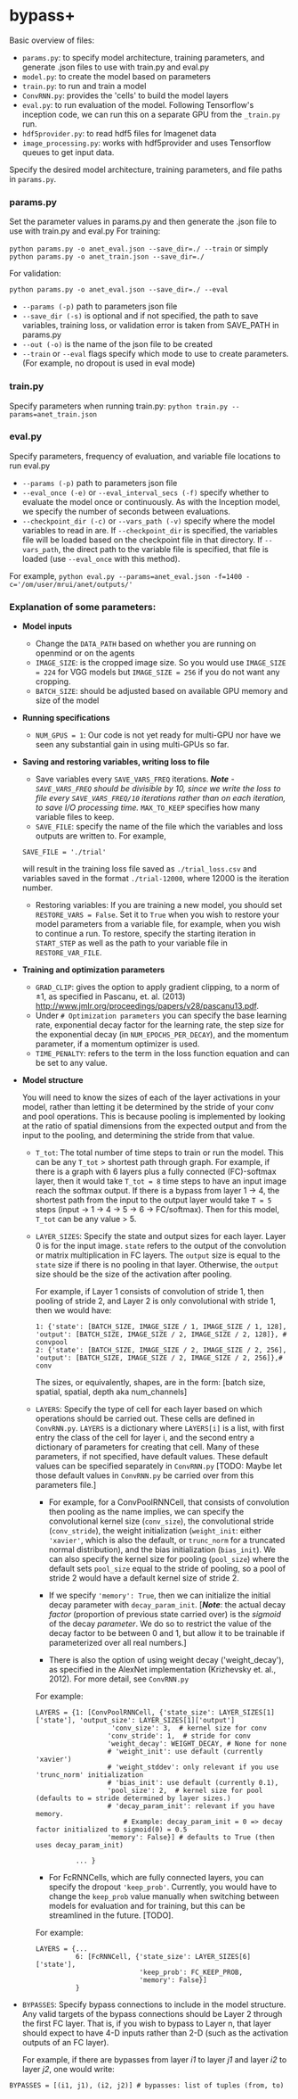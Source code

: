 # bypass+
Basic overview of files:

  - `params.py`: to specify model architecture, training parameters, and generate .json files to use with train.py and eval.py
  - `model.py`: to create the model based on parameters
  - `train.py`: to run and train a model
  - `ConvRNN.py`: provides the 'cells' to build the model layers
  - `eval.py`: to run evaluation of the model. Following Tensorflow's inception code, we can run this on a separate GPU from the `_train.py` run. 
  - `hdf5provider.py`: to read hdf5 files for Imagenet data
  - `image_processing.py`: works with hdf5provider and uses Tensorflow queues to get input data. 


Specify the desired model architecture, training parameters, and file paths in `params.py`. 

### params.py
Set the parameter values in params.py and then generate the .json file to use with train.py and eval.py
For training: 

```python params.py -o anet_eval.json --save_dir=./ --train```
or simply ``` python params.py -o anet_train.json --save_dir=./ ```

For validation: 

``` python params.py -o anet_eval.json --save_dir=./ --eval ```
  
  - `--params (-p)` path to parameters json file
  - `--save_dir (-s)` is optional and if not specified, the path to save variables, training loss, or validation error is taken from SAVE_PATH in params.py
  - `--out (-o)` is the name of the json file to be created
  - `--train` or `--eval` flags specify which mode to use to create parameters. (For example, no dropout is used in eval mode)

### train.py
Specify parameters when running train.py: ```python train.py --params=anet_train.json```

### eval.py
Specify parameters, frequency of evaluation, and variable file locations to run eval.py

  - `--params (-p)` path to parameters json file
  - `--eval_once (-e)` or `--eval_interval_secs (-f)` specify whether to evaluate the model once or continuously. As with the Inception model, we specify the number of seconds between evaluations. 
  - `--checkpoint_dir (-c)` or `--vars_path (-v)` specify where the model variables to read in are. If `--checkpoint_dir` is specified, the variables file will be loaded based on the checkpoint file in that directory. If `--vars_path`, the direct path to the variable file is specified, that file is loaded (use `--eval_once` with this method).

For example, ```python eval.py --params=anet_eval.json -f=1400 -c='/om/user/mrui/anet/outputs/'```

  
  
### Explanation of some parameters:
  - **Model inputs**
    - Change the `DATA_PATH` based on whether you are running on openmind or on the agents
    - `IMAGE_SIZE`: is the cropped image size. So you would use `IMAGE_SIZE = 224` for VGG models but `IMAGE_SIZE = 256` if you do not want any cropping. 
    - `BATCH_SIZE`: should be adjusted based on available GPU memory and size of the model
  - **Running specifications**
    - `NUM_GPUS = 1`: Our code is not yet ready for multi-GPU nor have we seen any substantial gain in using multi-GPUs so far.
  
  - **Saving and restoring variables, writing loss to file**
    - Save variables every `SAVE_VARS_FREQ` iterations. **_Note_** *- `SAVE_VARS_FREQ` should be divisible by 10, since we write the loss to file every `SAVE_VARS_FREQ/10` iterations rather than on each iteration, to save I/O processing time.* `MAX_TO_KEEP` specifies how many variable files to keep. 
    - `SAVE_FILE`: specify the name of the file which the variables and loss outputs are written to. For example, 
    ```
    SAVE_FILE = './trial'
    ``` 
    will result in the training loss file saved as `./trial_loss.csv` and variables saved in the format `./trial-12000`, where 12000 is the iteration number. 
    - Restoring variables: If you are training a new model, you should set `RESTORE_VARS = False`. Set it to `True` when you wish to restore your model parameters from a variable file, for example, when you wish to continue a run. To restore, specify the starting iteration in `START_STEP` as well as the path to your variable file in `RESTORE_VAR_FILE`. 
    
  - **Training and optimization parameters**
    - `GRAD_CLIP`: gives the option to apply gradient clipping, to a norm of ±1, as specified in Pascanu, et. al. (2013) http://www.jmlr.org/proceedings/papers/v28/pascanu13.pdf. 
    - Under `# Optimization parameters` you can specify the base learning rate, exponential decay factor for the learning rate, the step size for the exponential decay (in `NUM_EPOCHS_PER_DECAY`), and the momentum parameter, if a momentum optimizer is used.
    - `TIME_PENALTY`: refers to the term in the loss function equation and can be set to any value.
    
  - **Model structure**
  
    You will need to know the sizes of each of the layer activations in your model, rather than letting it be determined by the stride of your conv and pool operations. This is because pooling is implemented by looking at the ratio of spatial dimensions from the expected output and from the input to the pooling, and determining the stride from that value. 

    - `T_tot`: The total number of time steps to train or run the model. This can be any `T_tot` > shortest path through graph. For example, if there is a graph with 6 layers plus a fully connected (FC)-softmax layer, then it would take `T_tot = 8` time steps to have an input image reach the softmax output. If there is a bypass from layer 1 -> 4, the shortest path from the input to the output layer would take `T = 5` steps (input -> 1 -> 4 -> 5 -> 6 -> FC/softmax). Then for this model, `T_tot` can be any value > 5. 
    - `LAYER_SIZES`: Specify the state and output sizes for each layer. Layer 0 is for the input image. `state` refers to the output of the convolution or matrix multiplication in FC layers. The `output` size is equal to the `state` size if there is no pooling in that layer. Otherwise, the `output` size should be the size of the activation after pooling. 
    
      For example, if Layer 1 consists of convolution of stride 1, then pooling of stride 2, and Layer 2 is only convolutional with stride 1, then we would have: 
      ```
      1: {'state': [BATCH_SIZE, IMAGE_SIZE / 1, IMAGE_SIZE / 1, 128], 'output': [BATCH_SIZE, IMAGE_SIZE / 2, IMAGE_SIZE / 2, 128]}, # convpool
      2: {'state': [BATCH_SIZE, IMAGE_SIZE / 2, IMAGE_SIZE / 2, 256], 'output': [BATCH_SIZE, IMAGE_SIZE / 2, IMAGE_SIZE / 2, 256]},# conv
      ```
      The sizes, or equivalently, shapes, are in the form: [batch size, spatial, spatial, depth aka num_channels]
      
    - `LAYERS`: Specify the type of cell for each layer based on which operations should be carried out. These cells are defined in `ConvRNN.py`. `LAYERS` is a dictionary where `LAYERS[i]` is a list, with first entry the class of the cell for layer i, and the second entry a dictionary of parameters for creating that cell. Many of these parameters, if not specified, have default values. These default values can be specified separately in `ConvRNN.py` [TODO: Maybe let those default values in `ConvRNN.py` be carried over from this parameters file.]
      
      * For example, for a ConvPoolRNNCell, that consists of convolution then pooling as the name implies, we can specify the convolutional kernel size (`conv_size`), the convolutional stride (`conv_stride`), the weight initialization (`weight_init`: either `'xavier'`, which is also the default, or `trunc_norm` for a truncated normal distribution), and the bias initialization (`bias_init`).  We can also specify the kernel size for pooling (`pool_size`) where the default sets `pool_size` equal to the stride of pooling, so a pool of stride 2 would have a default kernel size of stride 2. 
      
      * If we specify `'memory': True`, then we can initialize the initial decay parameter with `decay_param_init`. [**_Note_**: the actual decay *factor* (proportion of previous state carried over) is the *sigmoid* of the decay *parameter*. We do so to restrict the value of the decay factor to be between 0 and 1, but allow it to be trainable if parameterized over all real numbers.] 
      
      * There is also the option of using weight decay ('weight_decay'), as specified in the AlexNet implementation (Krizhevsky et. al., 2012). For more detail, see `ConvRNN.py`
      
      For example:
      ```
      LAYERS = {1: [ConvPoolRNNCell, {'state_size': LAYER_SIZES[1]['state'], 'output_size': LAYER_SIZES[1]['output']
                         'conv_size': 3,  # kernel size for conv
                        'conv_stride': 1,  # stride for conv
                        'weight_decay': WEIGHT_DECAY, # None for none
                        # 'weight_init': use default (currently 'xavier')
                        # 'weight_stddev': only relevant if you use 'trunc_norm' initialization
                        # 'bias_init': use default (currently 0.1),
                        'pool_size': 2,  # kernel size for pool (defaults to = stride determined by layer sizes.)
                        # 'decay_param_init': relevant if you have memory. 
                            # Example: decay_param_init = 0 => decay factor initialized to sigmoid(0) = 0.5
                        'memory': False}] # defaults to True (then uses decay_param_init)
                        
                ... }
      ```
      * For FcRNNCells, which are fully connected layers, you can specify the dropout `'keep_prob'`. Currently, you would have to change the `keep_prob` value manually when switching between models for evaluation and for training, but this can be streamlined in the future. [TODO].
      
      For example:
      ``` 
      LAYERS = {... 
                6: [FcRNNCell, {'state_size': LAYER_SIZES[6]['state'],
                                'keep_prob': FC_KEEP_PROB,
                                'memory': False}]
                }
      ```
  - `BYPASSES`: Specify bypass connections to include in the model structure. Any valid targets of the bypass connections should be Layer 2 through the first FC layer. That is, if you wish to bypass to Layer n, that layer should expect to have 4-D inputs rather than 2-D (such as the activation outputs of an FC layer).
    
    For example, if there are bypasses from layer *i1* to layer *j1* and layer *i2* to layer *j2*, one would write:
  ``` 
  BYPASSES = [(i1, j1), (i2, j2)] # bypasses: list of tuples (from, to)
  ```

  

